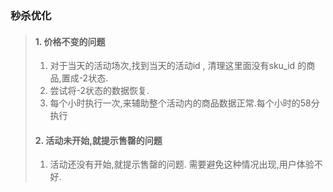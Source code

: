 ### 秒杀优化
>
> #### 1. 价格不变的问题 
>
> 1. 对于当天的活动场次,找到当天的活动id , 清理这里面没有sku_id 的商品,置成-2状态.  
> 2. 尝试将-2状态的数据恢复.  
> 3. 每个小时执行一次,来辅助整个活动内的商品数据正常.每个小时的58分执行  
> 
> #### 2. 活动未开始,就提示售罄的问题 
>
> 1. 活动还没有开始,就提示售罄的问题. 需要避免这种情况出现,用户体验不好.  
>

